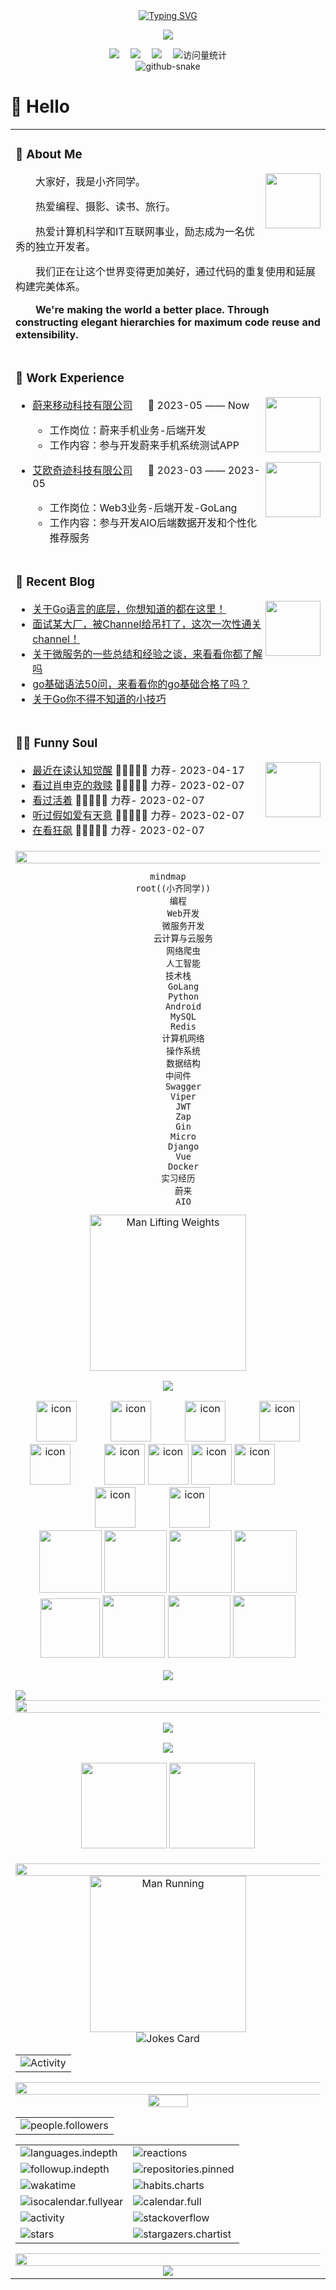 <div align="center">
  
  <!-- dynamic typing effect 动态打字效果 -->
  <div align="center">
    <a href="https://blog.sunguoqi.com/">
      <img src="https://readme-typing-svg.demolab.com?font=Fira+Code&pause=1000&width=435&lines=console.log(%22Hello%2C%20World%22);小齐同学祝您今天愉快!&center=true&size=27" alt="Typing SVG" />
    </a>
  </div>

  <!-- knock code pictures 敲代码的图片 -->
  <img src="https://cdn.jsdelivr.net/gh/qilide/qilide/assets/images/coding.gif" /><br>

  <!-- profile logo 个人资料徽标 -->
  <div align="center">
    <a href="http://xiamocoding.top/"><img src="https://img.shields.io/badge/Website-博客-blue" /></a>&emsp;
    <a href="https://juejin.cn/user/207133830037005"><img src="https://img.shields.io/badge/稀土掘金-c32136" /></a>&emsp;
    <a href="https://blog.csdn.net/weixin_53795646"><img src="https://img.shields.io/badge/CSDN-论坛-c32136" /></a>&emsp;
    <!-- visitor statistics logo 访客数统计徽标 -->
    <img src="https://komarev.com/ghpvc/?username=qilide&label=Views&color=0e75b6&style=flat" alt="访问量统计" />
  </div>

  <!-- Snake Code Contribution Map 贪吃蛇代码贡献图 -->
<picture>
  <source media="(prefers-color-scheme: dark)" srcset="https://cdn.jsdelivr.net/gh/qilide/qilide/profile-snake-contrib/github-contribution-grid-snake-dark.svg" />
  <source media="(prefers-color-scheme: light)" srcset="https://cdn.jsdelivr.net/gh/qilide/qilide/profile-snake-contrib/github-contribution-grid-snake.svg" />
  <img alt="github-snake" src="https://cdn.jsdelivr.net/gh/qilide/qilide/profile-snake-contrib/github-contribution-grid-snake-dark.svg" />
</picture>

</div>

#  🙋 Hello

<table>
<tr><td>

<!-- About me 关于我 -->
### 🤺 About Me

<img align="right" width="88" src="https://cdn.jsdelivr.net/gh/qilide/qilide/assets/images/steven.png" />

<p>&emsp;&emsp;大家好，我是小齐同学。</p>
<p>&emsp;&emsp;热爱编程、摄影、读书、旅行。</p>
<p>&emsp;&emsp;热爱计算机科学和IT互联网事业，励志成为一名优秀的独立开发者。</p>
<p>&emsp;&emsp;我们正在让这个世界变得更加美好，通过代码的重复使用和延展构建完美体系。</p>
<p><strong>&emsp;&emsp;We're making the world a better place. Through constructing elegant hierarchies for maximum code reuse and extensibility.</strong></p>

</td></tr>

<tr>
<td>
  
### 🏢 Work Experience

<img align="right" width="88" src="https://cdn.jsdelivr.net/gh/sun0225SUN/sun0225SUN/assets/images/nio.png" />

- [蔚来移动科技有限公司](https://www.nio.cn/) &emsp; 📌 2023-05 —— Now
  
  - 工作岗位：蔚来手机业务-后端开发
  - 工作内容：参与开发蔚来手机系统测试APP

<img align="right" width="88" src="https://cdn.jsdelivr.net/gh/qilide/qilide/assets/images/tuhui.png" />

- [艾欧奇迹科技有限公司]() &emsp; 📌 2023-03 —— 2023-05
  
  - 工作岗位：Web3业务-后端开发-GoLang
  - 工作内容：参与开发AIO后端数据开发和个性化推荐服务
</td>
</tr>

<tr><td>

<!-- 优秀博客 -->
### 📃 Recent Blog
  
<img align="right" width="88" src="https://cdn.jsdelivr.net/gh/sun0225SUN/sun0225SUN/assets/images/astronaut.png" />

<!-- START_SECTION:blog -->
* <a href='http://47.93.49.179/2023/03/09/%e5%85%b3%e4%ba%8ego%e8%af%ad%e8%a8%80%e7%9a%84%e5%ba%95%e5%b1%82%ef%bc%8c%e4%bd%a0%e6%83%b3%e7%9f%a5%e9%81%93%e7%9a%84%e9%83%bd%e5%9c%a8%e8%bf%99%e9%87%8c%ef%bc%81/' target='_blank'>关于Go语言的底层，你想知道的都在这里！</a>
* <a href='http://47.93.49.179/2023/04/13/%e9%9d%a2%e8%af%95%e6%9f%90%e5%a4%a7%e5%8e%82%ef%bc%8c%e8%a2%abchannel%e7%bb%99%e5%90%8a%e6%89%93%e4%ba%86%ef%bc%8c%e8%bf%99%e6%ac%a1%e4%b8%80%e6%ac%a1%e6%80%a7%e9%80%9a%e5%85%b3channel%ef%bc%81/' target='_blank'>面试某大厂，被Channel给吊打了，这次一次性通关channel！</a>
* <a href='http://47.93.49.179/2023/01/29/%e5%85%b3%e4%ba%8e%e5%be%ae%e6%9c%8d%e5%8a%a1%e7%9a%84%e4%b8%80%e4%ba%9b%e6%80%bb%e7%bb%93%e5%92%8c%e7%bb%8f%e9%aa%8c%e4%b9%8b%e8%b0%88%ef%bc%8c%e6%9d%a5%e7%9c%8b%e7%9c%8b%e4%bd%a0%e9%83%bd%e4%ba%86/' target='_blank'>关于微服务的一些总结和经验之谈，来看看你都了解吗</a>
* <a href='http://47.93.49.179/2023/01/10/go%e5%9f%ba%e7%a1%80%e8%af%ad%e6%b3%9550%e9%97%ae%ef%bc%8c%e6%9d%a5%e7%9c%8b%e7%9c%8b%e4%bd%a0%e7%9a%84go%e5%9f%ba%e7%a1%80%e5%90%88%e6%a0%bc%e4%ba%86%e5%90%97%ef%bc%9f-2/' target='_blank'>go基础语法50问，来看看你的go基础合格了吗？</a>
* <a href='http://47.93.49.179/2023/01/10/%e5%85%b3%e4%ba%8ego%e4%bd%a0%e4%b8%8d%e5%be%97%e4%b8%8d%e7%9f%a5%e9%81%93%e7%9a%84%e5%b0%8f%e6%8a%80%e5%b7%a7/' target='_blank'>关于Go你不得不知道的小技巧</a>
<!-- END_SECTION:blog -->

</td></tr>

<tr><td>

### 🤾‍♂️ Funny Soul

<img align="right" width="88" src="https://cdn.jsdelivr.net/gh/qilide/qilide/assets/images/artist.png" />

<!-- START_SECTION:douban -->
* <a href='https://book.douban.com/subject/35193035/' target='_blank'>最近在读认知觉醒</a> 🌟🌟🌟🌟🌟 力荐- 2023-04-17
* <a href='http://movie.douban.com/subject/1292052/' target='_blank'>看过肖申克的救赎</a> 🌟🌟🌟🌟🌟 力荐- 2023-02-07
* <a href='http://movie.douban.com/subject/1292365/' target='_blank'>看过活着</a> 🌟🌟🌟🌟🌟 力荐- 2023-02-07
* <a href='https://music.douban.com/subject/26567580/' target='_blank'>听过假如爱有天意</a> 🌟🌟🌟🌟🌟 力荐- 2023-02-07
* <a href='http://movie.douban.com/subject/35465232/' target='_blank'>在看狂飙</a> 🌟🌟🌟🌟🌟 力荐- 2023-02-07
<!-- END_SECTION:douban -->

</td></tr>

<tr><td>

<!-- ########################################## 分割 ########################################## -->
<img width="200%" src="https://cdn.jsdelivr.net/gh/qilide/qilide/assets/images/hr.gif" />

<div align="center" >

```mermaid
mindmap
  root((小齐同学))
    编程
      Web开发
      微服务开发
      云计算与云服务
      网络爬虫
      人工智能
    技术栈
      GoLang
      Python
      Android
      MySQL
      Redis
      计算机网络
      操作系统
      数据结构
    中间件
      Swagger
      Viper
      JWT
      Zap
      Gin
      Micro
      Django
      Vue
      Docker
    实习经历
      蔚来
      AIO
```

<!-- just img 图片 -->
<img src="https://cdn.jsdelivr.net/gh/qilide/qilide/assets/images/man.png" alt="Man Lifting Weights" width="250" height="250" />


<!-- programming tool icon 编程工具图标 -->
<img src="https://skillicons.dev/icons?i=ps,ai,pr,c,cpp,cs,ts,discord,twitter,mongodb,instagram,idea,git" /><br>

<!-- svg -->
<img src="https://techstack-generator.vercel.app/kubernetes-icon.svg" alt="icon" width="65" style="width: 65px; height: 65px; margin-right: 50px; margin-bottom: 0px;" />
<img src="https://techstack-generator.vercel.app/js-icon.svg" alt="icon" width="65" style="width: 65px; height: 65px; margin-right: 50px; margin-bottom: 0px;" />
<img src="https://techstack-generator.vercel.app/mysql-icon.svg" alt="icon" width="65" style="width: 65px; height: 65px; margin-right: 50px; margin-bottom: 0px;" />
<img src="https://techstack-generator.vercel.app/webpack-icon.svg" alt="icon" width="65" style="width: 65px; height: 65px; margin-right: 0px; margin-bottom: 0px;" />
<img src="https://techstack-generator.vercel.app/docker-icon.svg" alt="icon" width="65" style="width: 65px; height: 65px; margin-right: 50px; margin-bottom: 0px;" /> 
<img src="https://techstack-generator.vercel.app/redux-icon.svg" alt="icon" width="65" style="width: 65px; height: 65px; margin-right: 0px; margin-bottom: 0px;" />
<img src="https://techstack-generator.vercel.app/java-icon.svg" alt="icon" width="65" style="width: 65px; height: 65px; margin-right: 0px; margin-bottom: 0px;" />
<img src="https://techstack-generator.vercel.app/eslint-icon.svg" alt="icon" width="65" style="width: 65px; height: 65px; margin-right: 0px; margin-bottom: 0px;" />
<img src="https://techstack-generator.vercel.app/aws-icon.svg" alt="icon" width="65" style="width: 65px; height: 65px; margin-right: 50px; margin-bottom: 0px;" />
<img src="https://techstack-generator.vercel.app/ts-icon.svg" alt="icon" width="65" style="width: 65px; height: 65px; margin-right: 50px; margin-bottom: 0px;" />
<img src="https://techstack-generator.vercel.app/nginx-icon.svg" alt="icon" width="65" style="width: 65px; height: 65px; margin-right: 50px; margin-bottom: 0px;" /><br>

<!-- gif -->
<img height="100" width="100" src="https://cdn.jsdelivr.net/gh/qilide/qilide/assets/images/html.webp">
<img height="100" width="100" src="https://cdn.jsdelivr.net/gh/qilide/qilide/assets/images/cssgif.webp">
<img height="100" width="100" src="https://cdn.jsdelivr.net/gh/qilide/qilide/assets/images/vscode.webp">
<img height="100" width="100" src="https://cdn.jsdelivr.net/gh/qilide/qilide/assets/images/react.webp">
<img height="95" width="95" src="https://cdn.jsdelivr.net/gh/qilide/qilide/assets/images/vue.webp">
<img height="100" width="100" src="https://cdn.jsdelivr.net/gh/qilide/qilide/assets/images/python.webp">
<img height="100" width="100" src="https://cdn.jsdelivr.net/gh/qilide/qilide/assets/images/js.webp">
<img height="100" width="100" src="https://cdn.jsdelivr.net/gh/qilide/qilide/assets/images/github.webp">

<!-- just img 图片 -->
<img src="https://cdn.jsdelivr.net/gh/qilide/qilide/assets/images/icon.png" /></div>

<!-- profile-3d-contrib 3D贡献图-->
<img src="https://cdn.jsdelivr.net/gh/qilide/qilide/profile-3d-contrib/profile-night-rainbow.svg" />
</div>

<!-- ########################################## 分割 ########################################## -->
<img width="200%" src="https://cdn.jsdelivr.net/gh/qilide/qilide/assets/images/hr.gif" />

<div align="center" >
  
<!-- Quotes 名人名言 -->
<img src="https://quotes-github-readme.vercel.app/api?type=horizontal&theme=dark" /><br>
  
<!-- GitHub 奖杯🏆 -->
<img  src="https://github-profile-trophy.vercel.app/?username=qilide&theme=gruvbox&row=1&column=7&no-frame=true&no-bg=true" /><br>

<!-- GitHub 数据统计 -->
<img align="" height="137px" src="https://github-readme-stats.vercel.app/api?username=qilide&hide_title=true&hide_border=true&show_icons=true&include_all_commits=true&line_height=21&bg_color=0,EC6C6C,FFD479,FFFC79,73FA79&theme=graywhite&locale=cn" />
<img align="" height="137px" src="https://github-readme-stats.vercel.app/api/top-langs/?username=qilide&hide_title=true&hide_border=true&layout=compact&bg_color=0,73FA79,73FDFF,D783FF&theme=graywhite&locale=cn" /><br><br>


<!-- ########################################## 分割 ########################################## -->
<img width="200%" src="https://cdn.jsdelivr.net/gh/qilide/qilide/assets/images/hr.gif" />

<div align="center">

<!-- run 图片 -->
<img src="https://cdn.jsdelivr.net/gh/qilide/qilide/assets/images/man_run.png" alt="Man Running" width="250" height="250" />

<!-- Joke 笑话 -->
<div><img src="https://readme-jokes.vercel.app/api?hideBorder&bgColor=%23121212" alt="Jokes Card" /></div>

<!-- GitHub Activity Graph GitHub 活动图 -->
<table align="center">
  <tr>
    <td><img src="https://github-readme-activity-graph.vercel.app/graph?username=qilide&theme=xcode&bg_color=FF000000&hide_border=true" alt="Activity"/></td>
  </tr>
</table>

</div>

<!-- ########################################## 分割 ########################################## -->
<img width="200%" src="https://cdn.jsdelivr.net/gh/qilide/qilide/assets/images/hr.gif" />

<!-- GitHub metrics 信息指标 -->
<div align="center">

<!-- just img 图片 -->
<img width="36%" src="https://cdn.jsdelivr.net/gh/qilide/qilide/assets/images/githubgif.gif" />

<!-- first form 第一个表格 -->
<table>
  <tr>
    <td><img src="https://cdn.jsdelivr.net/gh/qilide/qilide/github-metrics/people.followers.svg" alt="people.followers" /></td>
  </tr>
</table>

<!-- second form 第二个表格 -->
<table>
  <tr>
    <td><img src="https://cdn.jsdelivr.net/gh/qilide/qilide/github-metrics/languages.indepth.svg" alt="languages.indepth" /></td>
    <td><img src="https://cdn.jsdelivr.net/gh/qilide/qilide/github-metrics/reactions.svg" alt="reactions" /></td>
  </tr>
  <tr>
    <td><img src="https://cdn.jsdelivr.net/gh/qilide/qilide/github-metrics/followup.indepth.svg" alt="followup.indepth" /></td>
    <td><img src="https://cdn.jsdelivr.net/gh/qilide/qilide/github-metrics/repositories.pinned.svg" alt="repositories.pinned" /></td>
  </tr>
  <tr>
    <td><img src="https://cdn.jsdelivr.net/gh/qilide/qilide/github-metrics/wakatime.svg" alt="wakatime" /></td>
    <td><img src="https://cdn.jsdelivr.net/gh/qilide/qilide/github-metrics/habits.charts.svg" alt="habits.charts" /></td>
  </tr>
  <tr>
    <td><img src="https://cdn.jsdelivr.net/gh/qilide/qilide/github-metrics/isocalendar.fullyear.svg" alt="isocalendar.fullyear" /></td>
    <td><img src="https://cdn.jsdelivr.net/gh/qilide/qilide/github-metrics/calendar.full.svg" alt="calendar.full" /></td>
  </tr>
  <tr>
    <td><img src="https://cdn.jsdelivr.net/gh/qilide/qilide/github-metrics/activity.svg" alt="activity" /></td>
    <td><img src="https://cdn.jsdelivr.net/gh/qilide/qilide/github-metrics/stackoverflow.svg" alt="stackoverflow" /></td>
  </tr>
  <tr>
    <td><img src="https://cdn.jsdelivr.net/gh/qilide/qilide/github-metrics/stars.svg" alt="stars" /></td>
    <td><img src="https://cdn.jsdelivr.net/gh/qilide/qilide/github-metrics/stargazers.chartist.svg" alt="stargazers.chartist" /></td>
  </tr>
</table>

<img width="120%" src="https://repobeats.axiom.co/api/embed/dd42bad8effa7ab44d2f3124414ee110611e044a.svg" />

<!-- just img 图片 -->
<img src="https://cdn.jsdelivr.net/gh/qilide/qilide/assets/images/rocket.png"/>
</div>
